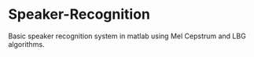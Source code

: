 Speaker-Recognition
===================

Basic speaker recognition system in matlab using Mel Cepstrum and LBG algorithms.
